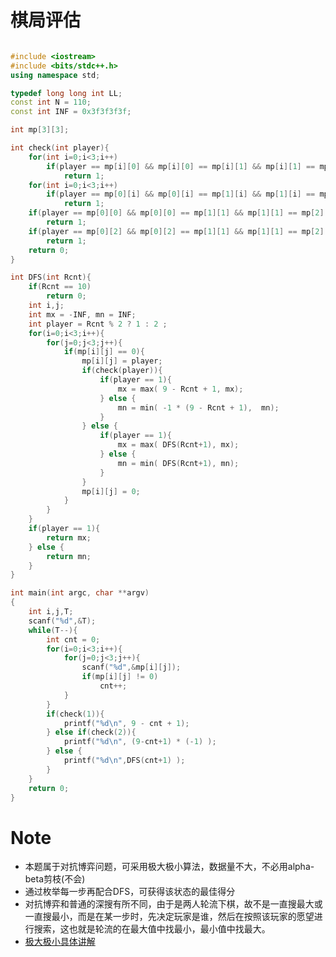 # 棋局评估

```c++

#include <iostream>
#include <bits/stdc++.h>
using namespace std;

typedef long long int LL;
const int N = 110;
const int INF = 0x3f3f3f3f;

int mp[3][3];

int check(int player){
	for(int i=0;i<3;i++)
		if(player == mp[i][0] && mp[i][0] == mp[i][1] && mp[i][1] == mp[i][2] )
			return 1;
	for(int i=0;i<3;i++)
		if(player == mp[0][i] && mp[0][i] == mp[1][i] && mp[1][i] == mp[2][i] )
			return 1;
	if(player == mp[0][0] && mp[0][0] == mp[1][1] && mp[1][1] == mp[2][2])
		return 1;
	if(player == mp[0][2] && mp[0][2] == mp[1][1] && mp[1][1] == mp[2][0])
		return 1;
	return 0;
}

int DFS(int Rcnt){
	if(Rcnt == 10)
		return 0;
	int i,j;
	int mx = -INF, mn = INF;
	int player = Rcnt % 2 ? 1 : 2 ; 	
	for(i=0;i<3;i++){
		for(j=0;j<3;j++){
			if(mp[i][j] == 0){
				mp[i][j] = player;
				if(check(player)){
					if(player == 1){
						mx = max( 9 - Rcnt + 1, mx);
					} else {
						mn = min( -1 * (9 - Rcnt + 1),  mn);
					}
				} else {
					if(player == 1){
						mx = max( DFS(Rcnt+1), mx);
					} else {
						mn = min( DFS(Rcnt+1), mn);
					}
				}
				mp[i][j] = 0; 
			}
		}
	}
	if(player == 1){
		return mx;
	} else {
		return mn;
	}
}

int main(int argc, char **argv)
{
    int i,j,T;
	scanf("%d",&T);
	while(T--){
		int cnt = 0;
		for(i=0;i<3;i++){
			for(j=0;j<3;j++){
				scanf("%d",&mp[i][j]);
				if(mp[i][j] != 0)
					cnt++;
			}
		}
		if(check(1)){
			printf("%d\n", 9 - cnt + 1);
		} else if(check(2)){
			printf("%d\n", (9-cnt+1) * (-1) );
		} else {
			printf("%d\n",DFS(cnt+1) );
		}
	} 
    return 0; 
}

```


# Note

+ 本题属于对抗博弈问题，可采用极大极小算法，数据量不大，不必用alpha-beta剪枝(不会)
+ 通过枚举每一步再配合DFS，可获得该状态的最佳得分
+ 对抗博弈和普通的深搜有所不同，由于是两人轮流下棋，故不是一直搜最大或一直搜最小，而是在某一步时，先决定玩家是谁，然后在按照该玩家的愿望进行搜索，这也就是轮流的在最大值中找最小，最小值中找最大。
+ [极大极小具体讲解](https://www.cnblogs.com/coder-tcm/p/11437045.html)

